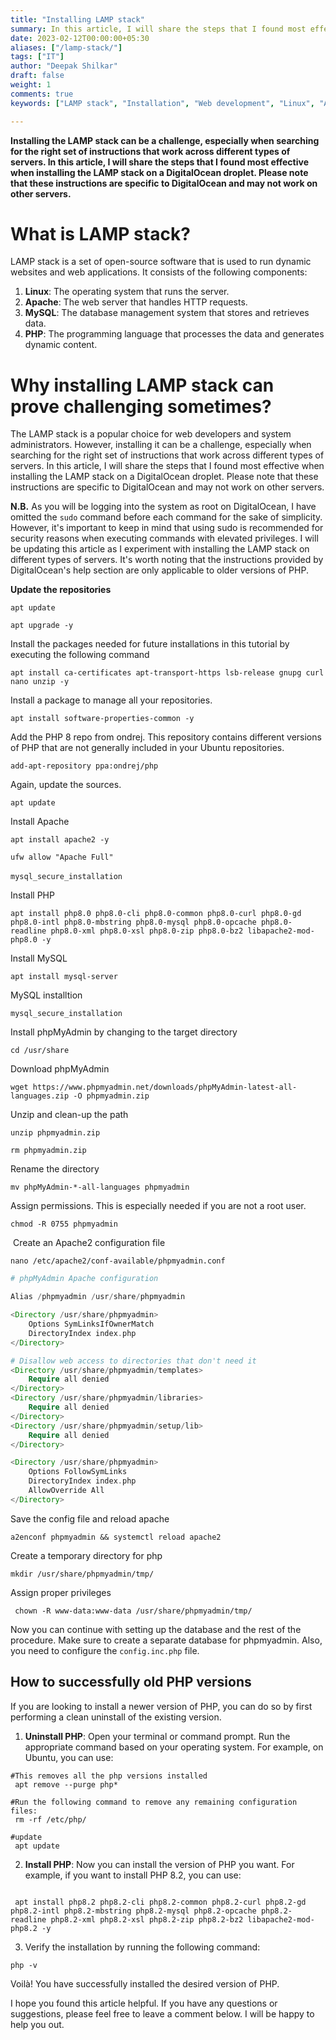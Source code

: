 ```yaml
---
title: "Installing LAMP stack"
summary: In this article, I will share the steps that I found most effective when installing the LAMP stack on a DigitalOcean droplet.
date: 2023-02-12T00:00:00+05:30
aliases: ["/lamp-stack/"]
tags: ["IT"]
author: "Deepak Shilkar"
draft: false
weight: 1
comments: true
keywords: ["LAMP stack", "Installation", "Web development", "Linux", "Apache", "MySQL", "PHP", "Server setup", "Web server", "Database", "Open-source software", "Technical guide", "Step-by-step instructions", "Web hosting", "System administration"]

---
```


**Installing the LAMP stack can be a challenge, especially when searching for the right set of instructions that work across different types of servers. In this article, I will share the steps that I found most effective when installing the LAMP stack on a DigitalOcean droplet. Please note that these instructions are specific to DigitalOcean and may not work on other servers.**

# What is LAMP stack?
LAMP stack is a set of open-source software that is used to run dynamic websites and web applications. It consists of the following components:
1. **Linux**: The operating system that runs the server.
2. **Apache**: The web server that handles HTTP requests.
3. **MySQL**: The database management system that stores and retrieves data.
4. **PHP**: The programming language that processes the data and generates dynamic content.

# Why installing LAMP stack can prove challenging sometimes?
The LAMP stack is a popular choice for web developers and system administrators. However, installing it can be a challenge, especially when searching for the right set of instructions that work across different types of servers. In this article, I will share the steps that I found most effective when installing the LAMP stack on a DigitalOcean droplet. Please note that these instructions are specific to DigitalOcean and may not work on other servers.

**N.B.** As you will be logging into the system as root on DigitalOcean, I have omitted the `sudo` command before each command for the sake of simplicity. However, it's important to keep in mind that using sudo is recommended for security reasons when executing commands with elevated privileges. I will be updating this article as I experiment with installing the LAMP stack on different types of servers. It's worth noting that the instructions provided by DigitalOcean's help section are only applicable to older versions of PHP.

**Update the repositories**

`apt update`

`apt upgrade -y`

Install the packages needed for future installations in this tutorial by executing the following command

`apt install ca-certificates apt-transport-https lsb-release gnupg curl nano unzip -y`

Install a package to manage all your repositories. 

`apt install software-properties-common -y` 

Add the PHP 8 repo from ondrej. This repository contains different versions of PHP that are not generally included in your Ubuntu repositories.

`add-apt-repository ppa:ondrej/php`

Again, update the sources.

`apt update`

Install Apache

`apt install apache2 -y`

`ufw allow "Apache Full"`

`mysql_secure_installation`    

Install PHP 

`apt install php8.0 php8.0-cli php8.0-common php8.0-curl php8.0-gd php8.0-intl php8.0-mbstring php8.0-mysql php8.0-opcache php8.0-readline php8.0-xml php8.0-xsl php8.0-zip php8.0-bz2 libapache2-mod-php8.0 -y`

Install MySQL 

`apt install mysql-server`

MySQL installtion

`mysql_secure_installation`

Install phpMyAdmin by changing to the target directory

`cd /usr/share`

Download phpMyAdmin

`wget https://www.phpmyadmin.net/downloads/phpMyAdmin-latest-all-languages.zip -O phpmyadmin.zip`

Unzip and clean-up the path

`unzip phpmyadmin.zip`

`rm phpmyadmin.zip`

Rename the directory

`mv phpMyAdmin-*-all-languages phpmyadmin`

Assign permissions. This is especially needed if you are not a root user. 

`chmod -R 0755 phpmyadmin`

 Create an Apache2 configuration file

`nano /etc/apache2/conf-available/phpmyadmin.conf`

```php
# phpMyAdmin Apache configuration

Alias /phpmyadmin /usr/share/phpmyadmin

<Directory /usr/share/phpmyadmin>
    Options SymLinksIfOwnerMatch
    DirectoryIndex index.php
</Directory>

# Disallow web access to directories that don't need it
<Directory /usr/share/phpmyadmin/templates>
    Require all denied
</Directory>
<Directory /usr/share/phpmyadmin/libraries>
    Require all denied
</Directory>
<Directory /usr/share/phpmyadmin/setup/lib>
    Require all denied
</Directory>

<Directory /usr/share/phpmyadmin>
    Options FollowSymLinks
    DirectoryIndex index.php
    AllowOverride All
</Directory>
```

Save the config file and reload apache

`a2enconf phpmyadmin && systemctl reload apache2`

Create a temporary directory for php

`mkdir /usr/share/phpmyadmin/tmp/`

Assign proper privileges

` chown -R www-data:www-data /usr/share/phpmyadmin/tmp/`

Now you can continue with setting up the database and the rest of the procedure. Make sure to create a separate database for phpmyadmin. Also, you need to configure the `config.inc.php` file.

## How to successfully old PHP versions

If you are looking to install a newer version of PHP, you can do so by first performing a clean uninstall of the existing version.

1. **Uninstall PHP**: Open your terminal or command prompt.
   Run the appropriate command based on your operating system. For example, on Ubuntu, you can use:

```shell
#This removes all the php versions installed
 apt remove --purge php*

#Run the following command to remove any remaining configuration files:
 rm -rf /etc/php/

#update
 apt update

```

2. **Install PHP**: Now you can install the version of PHP you want. For example, if you want to install PHP 8.2, you can use:

```shell

 apt install php8.2 php8.2-cli php8.2-common php8.2-curl php8.2-gd php8.2-intl php8.2-mbstring php8.2-mysql php8.2-opcache php8.2-readline php8.2-xml php8.2-xsl php8.2-zip php8.2-bz2 libapache2-mod-php8.2 -y

```

3. Verify the installation by running the following command:

```shell
php -v
```
Voilà! You have successfully installed the desired version of PHP.


I hope you found this article helpful. If you have any questions or suggestions, please feel free to leave a comment below. I will be happy to help you out.
